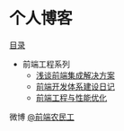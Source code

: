 # 个人博客

[目录](https://github.com/fouber/blog/issues)

* 前端工程系列
    * [浅谈前端集成解决方案](https://github.com/fouber/blog/issues/1)
    * [前端开发体系建设日记](https://github.com/fouber/blog/issues/2)
    * [前端工程与性能优化](https://github.com/fouber/blog/issues/3)

微博 [@前端农民工](http://www.weibo.com/fouber)
